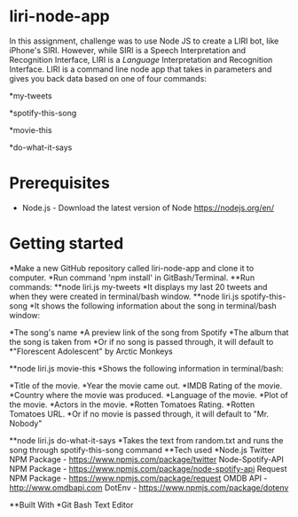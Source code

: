 # liri-node-app

In this assignment, challenge was to use Node JS to create a LIRI bot, like iPhone's SIRI. However, while SIRI is a Speech Interpretation and Recognition Interface, LIRI is a _Language_ Interpretation and Recognition Interface. LIRI is a command line node app that takes in parameters and gives you back data based on one of four commands:

*my-tweets

*spotify-this-song

*movie-this

*do-what-it-says

# Prerequisites
- Node.js - Download the latest version of Node https://nodejs.org/en/

# Getting started
*Make a new GitHub repository called liri-node-app and clone it to computer.
*Run command 'npm install' in GitBash/Terminal.
**Run commands: 
**node liri.js my-tweets
    *It displays my last 20 tweets and when they were created in terminal/bash window.
**node liri.js spotify-this-song <song name>
    *It shows the following information about the song in terminal/bash window:

*The song's name
*A preview link of the song from Spotify
*The album that the song is taken from
*Or if no song is passed through, it will default to *"Florescent Adolescent" by Arctic Monkeys

**node liri.js movie-this <movie name>
    *Shows the following information in terminal/bash:

*Title of the movie.
*Year the movie came out.
*IMDB Rating of the movie.
*Country where the movie was produced.
*Language of the movie.
*Plot of the movie.
*Actors in the movie.
*Rotten Tomatoes Rating.
*Rotten Tomatoes URL.
*Or if no movie is passed through, it will default to "Mr. Nobody"

**node liri.js do-what-it-says
    *Takes the text from random.txt and runs the song through spotify-this-song command
**Tech used
    *Node.js
Twitter NPM Package - https://www.npmjs.com/package/twitter
Node-Spotify-API NPM Package - https://www.npmjs.com/package/node-spotify-api
Request NPM Package - https://www.npmjs.com/package/request
OMDB API - http://www.omdbapi.com
DotEnv - https://www.npmjs.com/package/dotenv

**Built With
    *Git Bash Text Editor
